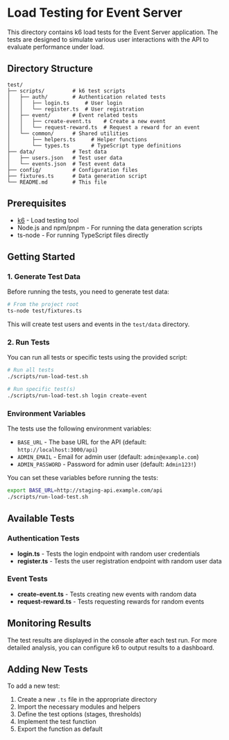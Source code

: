 # Load Testing for Event Server

This directory contains k6 load tests for the Event Server application. The tests are designed to simulate various user interactions with the API to evaluate performance under load.

## Directory Structure

```
test/
├── scripts/         # k6 test scripts
│   ├── auth/        # Authentication related tests
│   │   ├── login.ts     # User login
│   │   └── register.ts  # User registration
│   ├── event/       # Event related tests
│   │   ├── create-event.ts    # Create a new event
│   │   └── request-reward.ts  # Request a reward for an event
│   └── common/      # Shared utilities
│       ├── helpers.ts     # Helper functions
│       └── types.ts       # TypeScript type definitions
├── data/            # Test data
│   ├── users.json   # Test user data
│   └── events.json  # Test event data
├── config/          # Configuration files
├── fixtures.ts      # Data generation script
└── README.md        # This file
```

## Prerequisites

- [k6](https://k6.io/docs/getting-started/installation/) - Load testing tool
- Node.js and npm/pnpm - For running the data generation scripts
- ts-node - For running TypeScript files directly

## Getting Started

### 1. Generate Test Data

Before running the tests, you need to generate test data:

```bash
# From the project root
ts-node test/fixtures.ts
```

This will create test users and events in the `test/data` directory.

### 2. Run Tests

You can run all tests or specific tests using the provided script:

```bash
# Run all tests
./scripts/run-load-test.sh

# Run specific test(s)
./scripts/run-load-test.sh login create-event
```

### Environment Variables

The tests use the following environment variables:

- `BASE_URL` - The base URL for the API (default: `http://localhost:3000/api`)
- `ADMIN_EMAIL` - Email for admin user (default: `admin@example.com`)
- `ADMIN_PASSWORD` - Password for admin user (default: `Admin123!`)

You can set these variables before running the tests:

```bash
export BASE_URL=http://staging-api.example.com/api
./scripts/run-load-test.sh
```

## Available Tests

### Authentication Tests

- **login.ts** - Tests the login endpoint with random user credentials
- **register.ts** - Tests the user registration endpoint with random user data

### Event Tests

- **create-event.ts** - Tests creating new events with random data
- **request-reward.ts** - Tests requesting rewards for random events

## Monitoring Results

The test results are displayed in the console after each test run. For more detailed analysis, you can configure k6 to output results to a dashboard.

## Adding New Tests

To add a new test:

1. Create a new `.ts` file in the appropriate directory
2. Import the necessary modules and helpers
3. Define the test options (stages, thresholds)
4. Implement the test function
5. Export the function as default 
